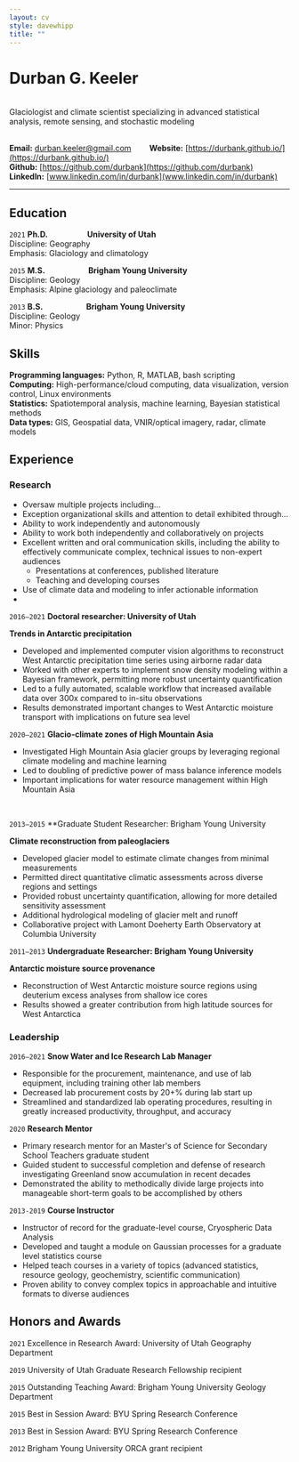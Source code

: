 ```yaml
---
layout: cv
style: davewhipp
title: ""
---
```


# Durban G. Keeler
\
Glaciologist and climate scientist specializing in advanced statistical analysis, remote sensing, and stochastic modeling
<!-- [Email](durban.keeler@gmail.com) \| [Website](https://durbank.github.io/) \| [GitHub](https://github.com/durbank) \| [LinkedIn](www.linkedin.com/in/durbank) -->

\
**Email:** [durban.keeler@gmail.com](durban.keeler@gmail.com) &ensp; &emsp; **Website:** [https://durbank.github.io/](https://durbank.github.io/) \
**Github:** [https://github.com/durbank](https://github.com/durbank) &emsp; **LinkedIn:** [www.linkedin.com/in/durbank](www.linkedin.com/in/durbank)

<!-- ## Objective

A _[insert job-specific descriptor]_ position where I can leverage my experience in Earth Sciences, remote sensing, and machine learning. -->

---

## Education

`2021`
**Ph.D.** &emsp;&emsp;&emsp;&emsp;&ensp; **University of Utah**\
Discipline: Geography\
Emphasis: Glaciology and climatology

`2015`
**M.S.** &emsp;&emsp;&emsp;&emsp;&emsp; **Brigham Young University**\
Discipline: Geology\
Emphasis: Alpine glaciology and paleoclimate

`2013`
**B.S.** &emsp;&emsp;&emsp;&emsp;&emsp; **Brigham Young University**\
Discipline: Geology\
Minor: Physics

## Skills

**Programming languages:** Python, R, MATLAB, bash scripting \
**Computing:** High-performance/cloud computing, data visualization, version control, Linux environments \
**Statistics:** Spatiotemporal analysis, machine learning, Bayesian statistical methods \
**Data types:** GIS, Geospatial data, VNIR/optical imagery, radar, climate models

## Experience

### Research

- Oversaw multiple projects including...
- Exception organizational skills and attention to detail exhibited through...
- Ability to work independently and autonomously
- Ability to work both independently and collaboratively on projects
- Excellent written and oral communication skills, including the ability to effectively communicate complex, technical issues to non-expert audiences
  - Presentations at conferences, published literature
  - Teaching and developing courses
- Use of climate data and modeling to infer actionable information
- 

`2016–2021`
**Doctoral researcher: University of Utah**


**Trends in Antarctic precipitation**

- Developed and implemented computer vision algorithms to reconstruct West Antarctic precipitation time series using airborne radar data
- Worked with other experts to implement snow density modeling within a Bayesian framework, permitting more robust uncertainty quantification
- Led to a fully automated, scalable workflow that increased available data over 300x compared to in-situ observations
- Results demonstrated important changes to West Antarctic moisture transport with implications on future sea level
<!-- - Collaboratively worked with experts from other fields, resulting in 5 article submissions -->

`2020–2021`
**Glacio-climate zones of High Mountain Asia**

- Investigated High Mountain Asia glacier groups by leveraging regional climate modeling and machine learning
- Led to doubling of predictive power of mass balance inference models
- Important implications for water resource management within High Mountain Asia

<br/>

`2013–2015`
**Graduate Student Researcher: Brigham Young University

**Climate reconstruction from paleoglaciers**

- Developed glacier model to estimate climate changes from minimal measurements
- Permitted direct quantitative climatic assessments across diverse regions and settings
- Provided robust uncertainty quantification, allowing for more detailed sensitivity assessment
- Additional hydrological modeling of glacier melt and runoff
- Collaborative project with Lamont Doeherty Earth Observatory at Columbia University

`2011–2013`
**Undergraduate Researcher: Brigham Young University**

**Antarctic moisture source provenance**

- Reconstruction of West Antarctic moisture source regions using deuterium excess analyses from shallow ice cores
- Results showed a greater contribution from high latitude sources for West Antarctica

### Leadership

`2016–2021`
**Snow Water and Ice Research Lab Manager**

- Responsible for the procurement, maintenance, and use of lab equipment, including training other lab members
- Decreased lab procurement costs by 20+% during lab start up
- Streamlined and standardized lab operating procedures, resulting in greatly increased productivity, throughput, and accuracy

`2020`
**Research Mentor**

- Primary research mentor for an Master's of Science for Secondary School Teachers graduate student
- Guided student to successful completion and defense of research investigating Greenland snow accumulation in recent decades
- Demonstrated the ability to methodically divide large projects into manageable short-term goals to be accomplished by others

`2013-2019`
**Course Instructor**

- Instructor of record for the graduate-level course, Cryospheric Data Analysis
- Developed and taught a module on Gaussian processes for a graduate level statistics course
- Helped teach courses in a variety of topics (advanced statistics, resource geology, geochemistry, scientific communication)
- Proven ability to convey complex topics in approachable and intuitive formats to diverse audiences

## Honors and Awards

`2021`
Excellence in Research Award: University of Utah Geography Department

`2019`
University of Utah Graduate Research Fellowship recipient

`2015`
Outstanding Teaching Award: Brigham Young University Geology Department

`2015`
Best in Session Award: BYU Spring Research Conference

`2013`
Best in Session Award: BYU Spring Research Conference

`2012`
Brigham Young University ORCA grant recipient

<!-- `2006`
ConocoPhillips Scholarship recipient

`2004`
VFW Voice of Democracy Scholarship recipient -->

<!-- ---

Last updated: July 2021 -->
